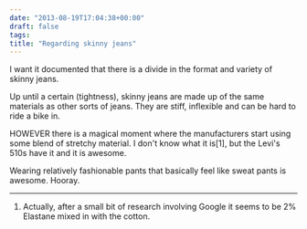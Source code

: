 ```yaml
---
date: "2013-08-19T17:04:38+00:00"
draft: false
tags: 
title: "Regarding skinny jeans"
---
```

I want it documented that there is a divide in the format and variety of skinny jeans.

Up until a certain (tightness), skinny jeans are made up of the same materials as other sorts of jeans. They are stiff, inflexible and can be hard to ride a bike in.

HOWEVER there is a magical moment where the manufacturers start using some blend of stretchy material. I don't know what it is[1], but the Levi's 510s have it and it is awesome.

Wearing relatively fashionable pants that basically feel like sweat pants is awesome. Hooray.



---

1. Actually, after a small bit of research involving Google it seems to be 2% Elastane mixed in with the cotton.
